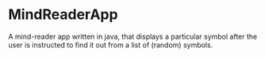 # MindReaderApp
A mind-reader app written in java, that displays a particular symbol after the user is instructed to find it out from a list of (random) symbols.

